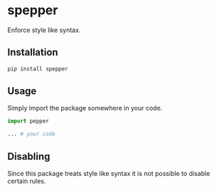 # spepper
Enforce style like syntax.

## Installation
```bash
pip install spepper
```

## Usage
Simply import the package somewhere in your code.
```python
import pepper

... # your code
```

## Disabling
Since this package treats style like syntax it is not possible to disable certain rules.
